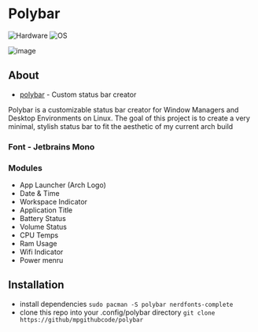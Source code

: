 # Polybar

![Hardware](https://img.shields.io/badge/Hardware-Macbook_Pro_11,5_-green) ![OS](https://img.shields.io/badge/OS-Arch_Linux-blue)

![image](https://user-images.githubusercontent.com/106293338/186323476-5aae5f40-27af-4367-8986-dff840720fb2.png)

## About
* [polybar](https://polybar.github.io/) - Custom status bar creator

Polybar is a customizable status bar creator for Window Managers and Desktop Environments on Linux. The goal of this project is to create a very minimal, stylish status bar to fit the aesthetic of my current arch build

### Font - Jetbrains Mono 

### Modules
- App Launcher (Arch Logo)
- Date & Time
- Workspace Indicator
- Application Title
- Battery Status
- Volume Status
- CPU Temps
- Ram Usage
- Wifi Indicator
- Power menru


## Installation

* install dependencies `sudo pacman -S polybar nerdfonts-complete`
* clone this repo into your .config/polybar directory `git clone https://github/mpgithubcode/polybar`


